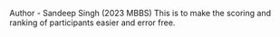 Author - Sandeep Singh (2023 MBBS)
This is to make the scoring and ranking of participants easier and error free.
